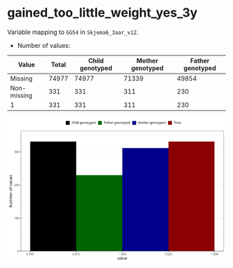 # gained_too_little_weight_yes_3y
Variable mapping to `GG54` in `Skjema6_3aar_v12`.
- Number of values:

| Value | Total | Child genotyped | Mother genotyped | Father genotyped |
| ----- | ----- | --------------- | ---------------- | ---------------- |
| Missing | 74977 | 74977 | 71339 | 49854 |
| Non-missing | 331 | 331 | 311 | 230 |
| 1 | 331 | 331 | 311 | 230 |



![](gained_too_little_weight_yes_3y_n.png)



